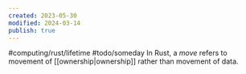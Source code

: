 ```yaml
---
created: 2023-05-30
modified: 2024-03-14
publish: true
---
```


#computing/rust/lifetime #todo/someday 
In Rust, a *move* refers to movement of [[ownership|ownership]] rather than movement of data.
